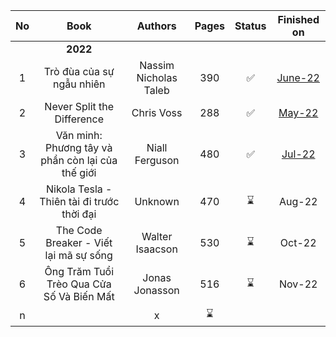 | No |                       Book                        | Authors | Pages | Status | Finished on |
|:--:|:-------------------------------------------------:|:-----:|:-----:|:------:|:------:|
|    |                       **2022**                        | |       |        |        |
| 1  | Trò đùa của sự ngẫu nhiên | Nassim Nicholas Taleb |  390  |   ✅    |[June-22](/b001-tro-dua-cua-su-ngau-nhien-taleb)|
| 2  | Never Split the Difference | Chris Voss|   288    |   ✅    |[May-22](/b002-never-split-the-difference-chris-voss)|
| 3  | Văn minh: Phương tây và phần còn lại của thế giới | Niall Ferguson |   480    |   ✅    |[Jul-22](b003-van-minh-phuong-tay-va-phan-con-lai-cua-the-gioi-niall-ferguson)|
| 4  | Nikola Tesla - Thiên tài đi trước thời đại | Unknown |   470    |   ⌛    |Aug-22|
| 5  | The Code Breaker - Viết lại mã sự sống | Walter Isaacson |   530    |   ⌛    |Oct-22|
| 6  | Ông Trăm Tuổi Trèo Qua Cửa Số Và Biến Mất | Jonas Jonasson |   516    |   ⌛    |Nov-22|
| n  |  |   x    |   ⌛    |
